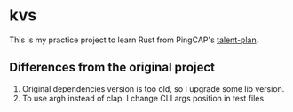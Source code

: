# kvs
This is my practice project to learn Rust from PingCAP's [talent-plan](https://github.com/pingcap/talent-plan/blob/master/courses/rust/README.md).

## Differences from the original project
1. Original dependencies version is too old, so I upgrade some lib version.
2. To use argh instead of clap, I change CLI args position in test files.
